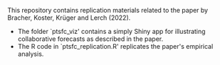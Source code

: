 This repository contains replication materials related to the paper by Bracher, Koster, Krüger and Lerch (2022). 

- The folder `ptsfc_viz' contains a simply Shiny app for illustrating collaborative forecasts as described in the paper. 
- The R code in `ptsfc_replication.R' replicates the paper's empirical analysis.
